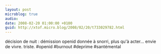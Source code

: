 ```yaml
---
layout: post
microblog: true
audio: 
date: 2008-02-20 01:00:00 +0100
guid: http://xtof.micro.blog/2008/02/20/t733029782.html
---
```

décision de nuit : démission openid donnée à snorri, plus qu'à acter... envie de vivre. triste.  #openid #burnout #deprime #santémental
